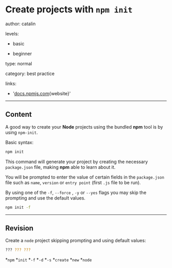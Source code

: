 # Create projects with `npm init`
author: catalin

levels:

  - basic

  - beginner

type: normal

category: best practice

links:

  - '[docs.npmjs.com](https://docs.npmjs.com/cli/init){website}'

---
## Content

A good way to create your **Node** projects using the bundled **npm** tool is by using `npm-init`.

Basic syntax:
```bash
npm init 
```

This command will generate your project by creating the necessary `package.json` file, making **npm** able to learn about it.

You will be prompted to enter the value of certain fields in the `package.json` file such as `name`, `version` or `entry point` (first `.js` file to be run).

By using one of the `-f`, `--force` , `-y` or `--yes` flags you may skip the prompting and use the default values.
```bash
npm init -f
```

---
## Revision

Create a `node` project skipping prompting and using default values:
```bash
??? ??? ???
```

*`npm`
*`init`
*`-f`
*`-d`
*`-s`
*`create`
*`new`
*`node`